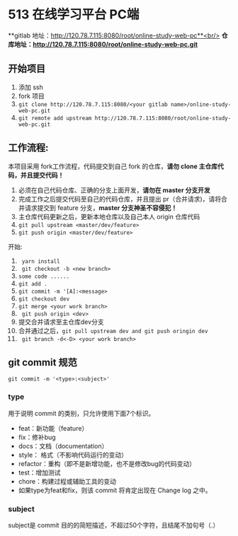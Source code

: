 # 513 在线学习平台 PC端
**gitlab 地址：http://120.78.7.115:8080/root/online-study-web-pc**<br/>
**仓库地址：http://120.78.7.115:8080/root/online-study-web-pc.git**
## 开始项目
1.  添加 ssh
2.  fork 项目
3.  ```git clone http://120.78.7.115:8080/<your gitlab name>/online-study-web-pc.git```
4.  ```git remote add upstream http://120.78.7.115:8080/root/online-study-web-pc.git```

## 工作流程:
本项目采用 fork工作流程，代码提交到自己 fork 的仓库，**请勿 clone 主仓库代码，并且提交代码！**

1. 必须在自己代码仓库、正确的分支上面开发，**请勿在 master 分支开发**
2. 完成工作之后提交代码至自己的代码仓库，并且提出 pr（合并请求)，请将合并请求提交到 feature 分支，**master 分支神圣不容侵犯！**
3. 主仓库代码更新之后，更新本地仓库以及自己本人 origin 仓库代码
4. ```git pull upstream <master/dev/feature>```
5. ```git push origin <master/dev/feature>```

开始:
1. ``` yarn install```
2. ``` git checkout -b <new branch>```
3. ```some code ......```
4. ```git add .```
5. ```git commit -m '[A]:<message>```
6. ```git checkout dev```
7. ```git merge <your work branch>```
8. ``` git push origin <dev>```
9. 提交合并请求至主仓库dev分支
10. 合并通过之后，```git pull upstream dev and git push oringin dev```
11. ``` git branch -d<-D> <your work branch>```

## git commit 规范
```git commit -m '<type>:<subject>'```
### type
用于说明 commit 的类别，只允许使用下面7个标识。
* feat：新功能（feature）
* fix：修补bug
* docs：文档（documentation）
* style： 格式（不影响代码运行的变动）
* refactor：重构（即不是新增功能，也不是修改bug的代码变动）
* test：增加测试
* chore：构建过程或辅助工具的变动
* 如果type为feat和fix，则该 commit 将肯定出现在 Change log 之中。<br/>

### subject
subject是 commit 目的的简短描述，不超过50个字符，且结尾不加句号（.）